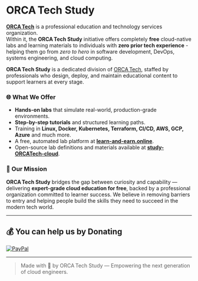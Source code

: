 # ORCA Tech Study

[**ORCA Tech**](https://github.com/ORCATech-cloud) is a professional education and technology services organization.<br>
Within it, the **ORCA Tech Study** initiative offers completely **free** cloud-native labs and learning materials to individuals with **zero prior tech experience** - helping them go from *zero to hero* in software development, DevOps, systems engineering, and cloud computing.

**ORCA Tech Study** is a dedicated division of [ORCA Tech](https://github.com/ORCATech-cloud), staffed by professionals who design, deploy, and maintain educational content to support learners at every stage.

### 🌐 What We Offer

- **Hands-on labs** that simulate real-world, production-grade environments.
- **Step-by-step tutorials** and structured learning paths.
- Training in **Linux, Docker, Kubernetes, Terraform, CI/CD, AWS, GCP, Azure** and much more.
- A free, automated lab platform at [**learn-and-earn.online**](https://learn-and-earn.online).
- Open-source lab definitions and materials available at [**study-ORCATech-cloud**](https://github.com/study-ORCATech-cloud).

### 🚀 Our Mission

**ORCA Tech Study** bridges the gap between curiosity and capability — delivering **expert-grade cloud education for free**, backed by a professional organization committed to learner success. We believe in removing barriers to entry and helping people build the skills they need to succeed in the modern tech world.

---

## 💰 You can help us by Donating
[![PayPal](https://img.shields.io/badge/PayPal-00457C?style=for-the-badge&logo=paypal&logoColor=white)](https://paypal.me/YehorazL) 
  
---

> Made with 💙 by ORCA Tech Study — Empowering the next generation of cloud engineers.

